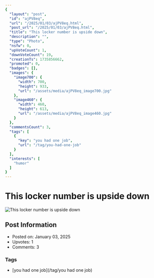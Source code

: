 ```yaml
---
{
  "layout": "post",
  "id": "ajPV8eq",
  "url": "/2025/01/03/ajPV8eq.html",
  "post_url": "/2025/01/03/ajPV8eq.html",
  "title": "This locker number is upside down",
  "description": "",
  "type": "Photo",
  "nsfw": 0,
  "upVoteCount": 1,
  "downVoteCount": 19,
  "creationTs": 1735856662,
  "promoted": 0,
  "badges": [],
  "images": {
    "image700": {
      "width": 700,
      "height": 933,
      "url": "/assets/media/ajPV8eq_image700.jpg"
    },
    "image460": {
      "width": 460,
      "height": 613,
      "url": "/assets/media/ajPV8eq_image460.jpg"
    }
  },
  "commentsCount": 3,
  "tags": [
    {
      "key": "you had one job",
      "url": "/tag/you-had-one-job"
    }
  ],
  "interests": [
    "humor"
  ]
}
---
```


# This locker number is upside down

![This locker number is upside down](/assets/media/ajPV8eq_image700.jpg)

## Post Information

- Posted on: January 03, 2025
- Upvotes: 1
- Comments: 3

### Tags

- [you had one job](/tag/you had one job)
